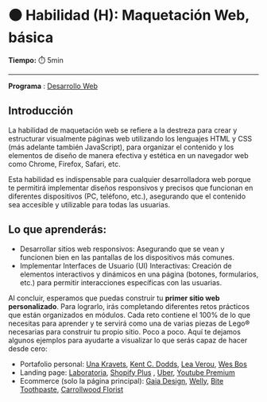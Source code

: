# ⚫ Habilidad (H): Maquetación Web, básica

**Tiempo:** ⏱️️ 5min

---

**Programa** : [Desarrollo Web](https://discord.com/channels/1209273049304666113/1236067190466285650)

## Introducción

La habilidad de maquetación web se refiere a la destreza para crear y estructurar visualmente páginas web utilizando los lenguajes HTML y CSS (más adelante también JavaScript), para organizar el contenido y los elementos de diseño de manera efectiva y estética en un navegador web como Chrome, Firefox, Safari, etc.

Esta habilidad es indispensable para cualquier desarrolladora web porque te permitirá implementar diseños responsivos y precisos que funcionan en diferentes dispositivos (PC, teléfono, etc.), asegurando que el contenido sea accesible y utilizable para todas las usuarias.

## Lo que aprenderás:

- Desarrollar sitios web responsivos: Asegurando que se vean y funcionen bien en las pantallas de los dispositivos más comunes.
- Implementar Interfaces de Usuario (UI) Interactivas: Creación de elementos interactivos y dinámicos en una página (botones, formularios, etc.) para permitir interacciones específicas con las usuarias.

Al concluir, esperamos que puedas construir tu **primer sitio web personalizado**. Para lograrlo, irás completando diferentes retos prácticos que están organizados en módulos. Cada reto contiene el 100% de lo que necesitas para aprender y te servirá como una de varias piezas de Lego® necesarias para construir tu propio sitio. Poco a poco. Aquí te dejamos algunos ejemplos para ayudarte a visualizar lo que serás capaz de hacer desde cero:

- Portafolio personal: [Una Kravets](https://una.im/), [Kent C. Dodds](https://kentcdodds.com/), [Lea Verou](https://lea.verou.me/projects/), [Wes Bos](https://wesbos.com/)
- Landing page: [Laboratoria](https://www.laboratoria.la/), [Shopify Plus](https://www.shopify.com/es-es/plus) , [Uber](https://www.uber.com/mx/es/), [Youtube Premium](https://www.youtube.com/premium)
- Ecommerce (solo la página principal): [Gaia Design](https://www.gaiadesign.com.mx/), [Welly](https://www.getwelly.com/), [Bite Toothpaste](https://bitetoothpastebits.com/), [Carrollwood Florist](https://www.carrollwoodflorist.com/)
